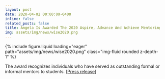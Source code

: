 ```yaml
---
layout: post
date: 2020-04-02 00:00:00-0400
inline: false
related_posts: false
title: Angela Is Awarded The 2020 Aspire, Advance And Achieve Mentoring Award, U-M Women In Science And Engineering Program
img: assets/img/news/wise2020.png
---
```


<div class="row mt-4 justify-content-center">
    <div class="col-sm-12 col-md-6">
        {% include figure.liquid loading="eager" path="assets/img/news/wise2020.png" class="img-fluid rounded z-depth-1" %}
    </div>
</div>

The award recognizes individuals who have served as outstanding formal or informal mentors to students.
[[Press release](https://me.engin.umich.edu/news-events/news/shanna-daly-and-angela-violi-recognized-outstanding-work-u-m-wise/)]